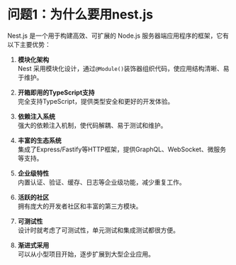 # 问题1：为什么要用nest.js

Nest.js 是一个用于构建高效、可扩展的 Node.js 服务器端应用程序的框架，它有以下主要优势：

1. **模块化架构**  
   Nest 采用模块化设计，通过`@Module()`装饰器组织代码，使应用结构清晰、易于维护。

2. **开箱即用的TypeScript支持**  
   完全支持TypeScript，提供类型安全和更好的开发体验。

3. **依赖注入系统**  
   强大的依赖注入机制，使代码解耦、易于测试和维护。

4. **丰富的生态系统**  
   集成了Express/Fastify等HTTP框架，提供GraphQL、WebSocket、微服务等支持。

5. **企业级特性**  
   内置认证、验证、缓存、日志等企业级功能，减少重复工作。

6. **活跃的社区**  
   拥有庞大的开发者社区和丰富的第三方模块。

7. **可测试性**  
   设计时就考虑了可测试性，单元测试和集成测试都很方便。

8. **渐进式采用**  
   可以从小型项目开始，逐步扩展到大型企业应用。
